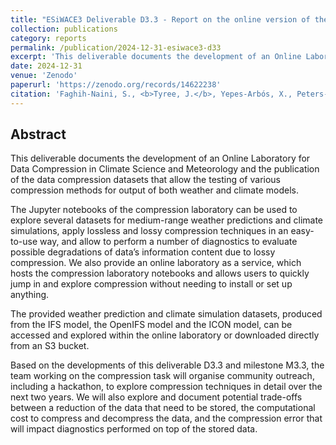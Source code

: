 ```yaml
---
title: "ESiWACE3 Deliverable D3.3 - Report on the online version of the data sets"
collection: publications
category: reports
permalink: /publication/2024-12-31-esiwace3-d33
excerpt: 'This deliverable documents the development of an Online Laboratory for Data Compression in Climate Science and Meteorology and the publication of the data compression datasets that allow the testing of various compression methods for output of both weather and climate models.'
date: 2024-12-31
venue: 'Zenodo'
paperurl: 'https://zenodo.org/records/14622238'
citation: 'Faghih-Naini, S., <b>Tyree, J.</b>, Yepes-Arbós, X., Peters-von Gehlen, K., Dueben, P., Järvinen, H. J. (2024) <i>ESiWACE3 Deliverable D3.3 - Report on the online version of the data sets</i>. Available from: <a href=""doi:10.5281/zenodo.14622238.'
---
```


## Abstract

This deliverable documents the development of an Online Laboratory for Data Compression in Climate Science and Meteorology and the publication of the data compression datasets that allow the testing of various compression methods for output of both weather and climate models.

The Jupyter notebooks of the compression laboratory can be used to explore several datasets for medium-range weather predictions and climate simulations, apply lossless and lossy compression techniques in an easy-to-use way, and allow to perform a number of diagnostics to evaluate possible degradations of data’s information content due to lossy compression. We also provide an online laboratory as a service, which hosts the compression laboratory notebooks and allows users to quickly jump in and explore compression without needing to install or set up anything.

The provided weather prediction and climate simulation datasets, produced from the IFS model, the OpenIFS model and the ICON model, can be accessed and explored within the online laboratory or downloaded directly from an S3 bucket.

Based on the developments of this deliverable D3.3 and milestone M3.3, the team working on the compression task will organise community outreach, including a hackathon, to explore compression techniques in detail over the next two years. We will also explore and document potential trade-offs between a reduction of the data that need to be stored, the computational cost to compress and decompress the data, and the compression error that will impact diagnostics performed on top of the stored data.
